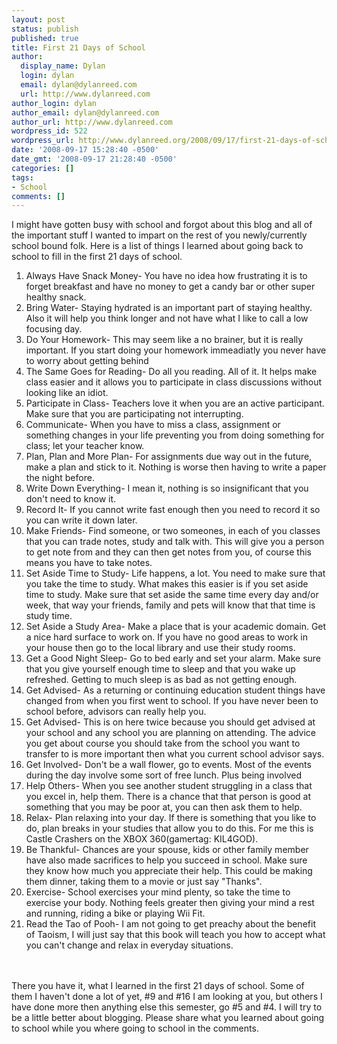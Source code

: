 ```yaml
---
layout: post
status: publish
published: true
title: First 21 Days of School
author:
  display_name: Dylan
  login: dylan
  email: dylan@dylanreed.com
  url: http://www.dylanreed.com
author_login: dylan
author_email: dylan@dylanreed.com
author_url: http://www.dylanreed.com
wordpress_id: 522
wordpress_url: http://www.dylanreed.org/2008/09/17/first-21-days-of-school/
date: '2008-09-17 15:28:40 -0500'
date_gmt: '2008-09-17 21:28:40 -0500'
categories: []
tags:
- School
comments: []
---
```

<p>I might have gotten busy with school and forgot about this blog and all of the important stuff I wanted to impart on the rest of you newly/currently school bound folk. Here is a list of things I learned about going back to school to fill in the first 21 days of school.</p>
<ol>
<li>Always Have Snack Money- You have no idea how frustrating it is to forget breakfast and have no money to get a candy bar or other super healthy snack.</li>
<li>Bring Water- Staying hydrated is an important part of staying healthy. Also it will help you think longer and not have what I like to call a low focusing day.</li>
<li>Do Your Homework- This may seem like a no brainer, but it is really important. If you start doing your homework immeadiatly you never have to worry about getting behind</li>
<li>The Same Goes for Reading- Do all you reading. All of it. It helps make class easier and it allows you to participate in class discussions without looking like an idiot.</li>
<li>Participate in Class- Teachers love it when you are an active participant. Make sure that you are participating not interrupting.</li>
<li>Communicate- When you have to miss a class, assignment or something changes in your life preventing you from doing something for class; let your teacher know.</li>
<li>Plan, Plan and More Plan- For assignments due way out in the future, make a plan and stick to it. Nothing is worse then having to write a paper the night before.</li>
<li>Write Down Everything- I mean it, nothing is so insignificant that you don't need to know it.</li>
<li>Record It- If you cannot write fast enough then you need to record it so you can write it down later.</li>
<li>Make Friends- Find someone, or two someones, in each of you classes that you can trade notes, study and talk with. This will give you a person to get note from and they can then get notes from you, of course this means you have to take notes.</li>
<li>Set Aside Time to Study- Life happens, a lot. You need to make sure that you take the time to study. What makes this easier is if you set aside time to study. Make sure that set aside the same time every day and/or week, that way your friends, family and pets will know that that time is study time.</li>
<li>Set Aside a Study Area- Make a place that is your academic domain. Get a nice hard surface to work on. If you have no good areas to work in your house then go to the local library and use their study rooms.</li>
<li>Get a Good Night Sleep- Go to bed early and set your alarm. Make sure that you give yourself enough time to sleep and that you wake up refreshed. Getting to much sleep is as bad as not getting enough.</li>
<li>Get Advised- As a returning or continuing education student things have changed from when you first went to school. If you have never been to school before, advisors can really help you.</li>
<li>Get Advised- This is on here twice because you should get advised at your school and any school you are planning on attending. The advice you get about course you should take from the school you want to transfer to is more important then what you current school advisor says.</li>
<li>Get Involved- Don't be a wall flower, go to events. Most of the events during the day involve some sort of free lunch. Plus being involved</li>
<li>Help Others- When you see another student struggling in a class that you excel in, help them. There is a chance that that person is good at something that you may be poor at, you can then ask them to help.</li>
<li>Relax- Plan relaxing into your day. If there is something that you like to do, plan breaks in your studies that allow you to do this. For me this is Castle Crashers on the XBOX 360(gamertag: KIL4GOD).</li>
<li>Be Thankful- Chances are your spouse, kids or other family member have also made sacrifices to help you succeed in school. Make sure they know how much you appreciate their help. This could be making them dinner, taking them to a movie or just say "Thanks".</li>
<li>Exercise- School exercises your mind plenty, so take the time to exercise your body. Nothing feels greater then giving your mind a rest and running, riding a bike or playing Wii Fit.</li>
<li>Read the Tao of Pooh- I am not going to get preachy about the benefit of Taoism, I will just say that this book will teach you how to accept what you can't change and relax in everyday situations.</li><br />
</ol><br />
There you have it, what I learned in the first 21 days of school. Some of them I haven't done a lot of yet, #9 and #16 I am looking at you, but others I have done more then anything else this semester, go #5 and #4. I will try to be a little better about blogging. Please share what you learned about going to school while you where going to school in the comments.</p>
